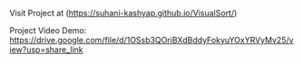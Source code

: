 
Visit Project at (https://suhani-kashyap.github.io/VisualSort/)

Project Video Demo: https://drive.google.com/file/d/1OSsb3QOriBXdBddyFokyuYOxYRVyMv25/view?usp=share_link
